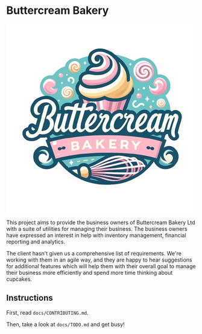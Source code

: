 # Buttercream Bakery

![bakery logo](./src/assets/bakery_logo.png)

This project aims to provide the business owners of Buttercream Bakery Ltd with
a suite of utilities for managing their business. The business owners have
expressed an interest in help with inventory management, financial reporting and
analytics.

The client hasn't given us a comprehensive list of requirements. We're working
with them in an agile way, and they are happy to hear suggestions for additional
features which will help them with their overall goal to manage their business
more efficiently and spend more time thinking about cupcakes.

## Instructions

First, read `docs/CONTRIBUTING.md`.

Then, take a look at `docs/TODO.md` and get busy!

